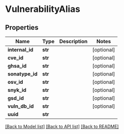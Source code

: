 # VulnerabilityAlias

## Properties
Name | Type | Description | Notes
------------ | ------------- | ------------- | -------------
**internal_id** | **str** |  | [optional] 
**cve_id** | **str** |  | [optional] 
**ghsa_id** | **str** |  | [optional] 
**sonatype_id** | **str** |  | [optional] 
**osv_id** | **str** |  | [optional] 
**snyk_id** | **str** |  | [optional] 
**gsd_id** | **str** |  | [optional] 
**vuln_db_id** | **str** |  | [optional] 
**uuid** | **str** |  | 

[[Back to Model list]](../README.md#documentation-for-models) [[Back to API list]](../README.md#documentation-for-api-endpoints) [[Back to README]](../README.md)

